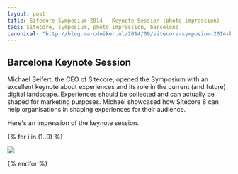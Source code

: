 ```yaml
---
layout: post
title: Sitecore Symposium 2014 - Keynote Session (photo impression)
tags: Sitecore, symposium, photo impression, barcelona
canonical: "http://blog.marcduiker.nl/2014/09/sitecore-symposium-2014-keynote-session.html"
---
```


## Barcelona Keynote Session

Michael Seifert, the CEO of Sitecore, opened the Symposium with an excellent keynote about experiences and its role in the current (and future) digital landscape. Experiences should be collected and can actually be shaped for marketing purposes. Michael showcased how Sitecore 8 can help organisations in shaping experiences for their audience.

Here's an impression of the keynote session.

{% for i in (1..9) %}
  
  <img class="u-max-full-width" src="{{ site.url }}/assets/2014/09/23/sitecoresymposium-0{{ i }}.jpg">

{% endfor %}